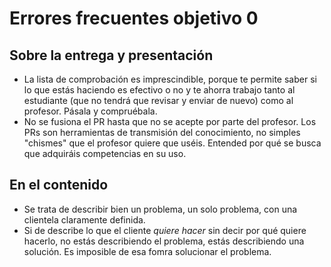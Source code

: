 # Errores frecuentes objetivo 0

## Sobre la entrega y presentación

* La lista de comprobación es imprescindible, porque te permite saber
  si lo que estás haciendo es efectivo o no y te ahorra trabajo tanto
  al estudiante (que no tendrá que revisar y enviar de nuevo) como al
  profesor. Pásala y compruébala.
* No se fusiona el PR hasta que no se acepte por parte del
  profesor. Los PRs son herramientas de transmisión del conocimiento,
  no simples "chismes" que el profesor quiere que uséis. Entended por
  qué se busca que adquiráis competencias en su uso.

## En el contenido

* Se trata de describir bien un problema, un solo problema, con una clientela
  claramente definida.
* Si de describe lo que el cliente *quiere hacer* sin decir por qué quiere
  hacerlo, no estás describiendo el problema, estás describiendo una
  solución. Es imposible de esa fomra solucionar el problema.
